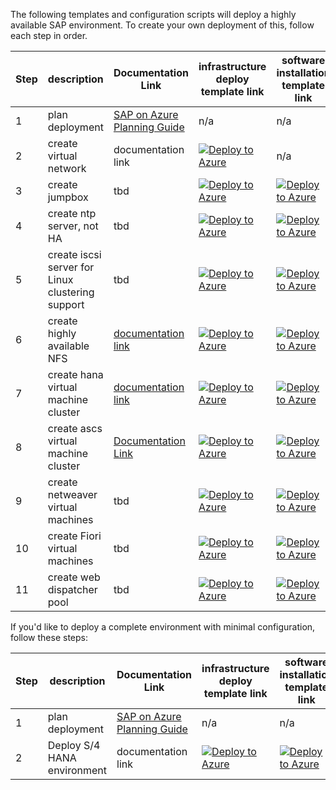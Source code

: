 The following templates and configuration scripts will deploy a highly available SAP environment.  To create your own deployment of this, follow each step in order. 

Step | description | Documentation Link | infrastructure deploy template link | software installation template link
---- | ----------- | ------------------ | ------------- | -----------------------------------
1 | plan deployment | [SAP on Azure Planning Guide](https://docs.microsoft.com/en-us/azure/virtual-machines/workloads/sap/get-started) | n/a |  n/a 
2 | create virtual network | documentation link | [![Deploy to Azure](http://azuredeploy.net/deploybutton.png)](https://portal.azure.com/#create/Microsoft.Template/uri/https%3A%2F%2Fraw.githubusercontent.com%2FAzureCAT-GSI/Hana-Test-Deploy%2Fmaster%2Fstep2vnet.json) | n/a
3 | create jumpbox | tbd  | [![Deploy to Azure](http://azuredeploy.net/deploybutton.png)](https://raw.githubusercontent.com/AzureCAT-GSI/Hana-Test-Deploy/master/underconst.md) | [![Deploy to Azure](http://azuredeploy.net/deploybutton.png)](https://github.com/AzureCAT-GSI/Hana-Test-Deploy/blob/master/hanastudio.ps1)
4 | create ntp server, not HA | tbd | [![Deploy to Azure](http://azuredeploy.net/deploybutton.png)](https://raw.githubusercontent.com/AzureCAT-GSI/Hana-Test-Deploy/master/underconst.md) | [![Deploy to Azure](http://azuredeploy.net/deploybutton.png)](https://raw.githubusercontent.com/AzureCAT-GSI/Hana-Test-Deploy/master/underconst.md)
5 | create iscsi server for Linux clustering support | tbd | [![Deploy to Azure](http://azuredeploy.net/deploybutton.png)](https://raw.githubusercontent.com/AzureCAT-GSI/Hana-Test-Deploy/master/underconst.md) | [![Deploy to Azure](http://azuredeploy.net/deploybutton.png)](https://raw.githubusercontent.com/AzureCAT-GSI/Hana-Test-Deploy/master/underconst.md)
6 | create highly available NFS | [documentation link](https://docs.microsoft.com/en-us/azure/virtual-machines/workloads/sap/high-availability-guide-suse-nfs)  | [![Deploy to Azure](http://azuredeploy.net/deploybutton.png)](https://raw.githubusercontent.com/AzureCAT-GSI/Hana-Test-Deploy/master/sap-file-server-md/azuredeploy.json) | [![Deploy to Azure](http://azuredeploy.net/deploybutton.png)](https://raw.githubusercontent.com/AzureCAT-GSI/Hana-Test-Deploy/master/sap-file-server-md/azuredeploy.json)
7 | create hana virtual machine cluster | [documentation link](https://docs.microsoft.com/en-us/azure/virtual-machines/workloads/sap/sap-hana-high-availability) |  [![Deploy to Azure](http://azuredeploy.net/deploybutton.png)](https://portal.azure.com/#create/Microsoft.Template/uri/https%3A%2F%2Fraw.githubusercontent.com%2FAzure%2Fazure-quickstart-templates%2Fmaster%2Fsap-3-tier-marketplace-image-multi-sid-db-md%2Fazuredeploy.json) |  [![Deploy to Azure](http://azuredeploy.net/deploybutton.png)](https://portal.azure.com/#create/Microsoft.Template/uri/https%3A%2F%2Fraw.githubusercontent.com%2FAzureCAT-GSI/Hana-Test-Deploy%2Fmaster%2Faddcse_hana.json)| need to add support for WA and AN, and fill in the disk configuration
8 | create ascs virtual machine cluster | [ Documentation Link ](https://docs.microsoft.com/en-us/azure/virtual-machines/workloads/sap/high-availability-guide-suse) | [![Deploy to Azure](http://azuredeploy.net/deploybutton.png)](https://raw.githubusercontent.com/Azure/azure-quickstart-templates/master/sap-3-tier-marketplace-image-multi-sid-xscs-md/azuredeploy.json) | [![Deploy to Azure](http://azuredeploy.net/deploybutton.png)](https://raw.githubusercontent.com/AzureCAT-GSI/Hana-Test-Deploy/master/underconst.md)
9 | create netweaver virtual machines | tbd | [![Deploy to Azure](http://azuredeploy.net/deploybutton.png)](https://raw.githubusercontent.com/Azure/azure-quickstart-templates/master/sap-3-tier-marketplace-image-multi-sid-apps/azuredeploy.json )  | [![Deploy to Azure](http://azuredeploy.net/deploybutton.png)](https://raw.githubusercontent.com/AzureCAT-GSI/Hana-Test-Deploy/master/underconst.md)
10 | create Fiori virtual machines | tbd | [![Deploy to Azure](http://azuredeploy.net/deploybutton.png)](https://raw.githubusercontent.com/Azure/azure-quickstart-templates/master/sap-3-tier-marketplace-image-multi-sid-apps/azuredeploy.json )  | [![Deploy to Azure](http://azuredeploy.net/deploybutton.png)](https://raw.githubusercontent.com/AzureCAT-GSI/Hana-Test-Deploy/master/underconst.md)
11 | create web dispatcher pool | tbd | [![Deploy to Azure](http://azuredeploy.net/deploybutton.png)](https://raw.githubusercontent.com/AzureCAT-GSI/Hana-Test-Deploy/master/underconst.md) | [![Deploy to Azure](http://azuredeploy.net/deploybutton.png)](https://raw.githubusercontent.com/AzureCAT-GSI/Hana-Test-Deploy/master/underconst.md)

If you'd like to deploy a complete environment with minimal configuration, follow these steps:

Step | description | Documentation Link | infrastructure deploy template link | software installation template link
---- | ----------- | ------------------ | ------------- | -----------------------------------
1 | plan deployment | [SAP on Azure Planning Guide](https://docs.microsoft.com/en-us/azure/virtual-machines/workloads/sap/get-started) | n/a |  n/a 
2 | Deploy S/4 HANA environment | documentation link | [![Deploy to Azure](http://azuredeploy.net/deploybutton.png)](https://raw.githubusercontent.com/AzureCAT-GSI/Hana-Test-Deploy/master/underconst.md) | [![Deploy to Azure](http://azuredeploy.net/deploybutton.png)](https://raw.githubusercontent.com/AzureCAT-GSI/Hana-Test-Deploy/master/underconst.md)




